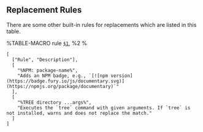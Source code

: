 ## Replacement Rules

There are some other built-in rules for replacements which are listed in this table.

%TABLE-MACRO rule
  [`$1`](t), %2
%

```table
[
  ["Rule", "Description"],
  [
    "%NPM: package-name%",
    "Adds an NPM badge, e.g., `[![npm version] (https://badge.fury.io/js/documentary.svg)] (https://npmjs.org/package/documentary)`"
  ],
  [
    "%TREE directory ...args%",
    "Executes the `tree` command with given arguments. If `tree` is not installed, warns and does not replace the match."
  ]
]
```
